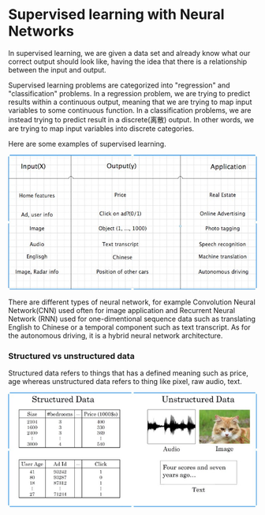 # Supervised learning with Neural Networks

In supervised learning, we are given a data set and already know what our correct output should look like, having 
the idea that there is a relationship between the input and output.

Supervised learning problems are categorized into "regression" and "classification" problems. In a regression 
problem, we are trying to predict results within a continuous output, meaning  that we are trying to map input 
variables to some continuous function. In a classification problems, we are instead trying to predict result in a
discrete(离散) output. In other words, we are trying to map input variables into discrete categories.

Here are some examples of supervised learning.

![监督学习的例子](./image/deep%20learning%20example.jpg)

There are different types of neural network, for example Convolution Neural Network(CNN) used often for image 
application and Recurrent Neural Network (RNN) used for one-dimentional sequence data such as translating English
to Chinese or a temporal component such as text transcript. As for the autonomous driving, it is a hybrid neural
network architecture.

### Structured vs unstructured data

Structured data refers to things that has a defined meaning such as price, age whereas unstructured data refers to
thing like pixel, raw audio, text.

![结构化数据和非结构化数据](./image/structure%20data%20and%20unstructure%20data.jpg)















